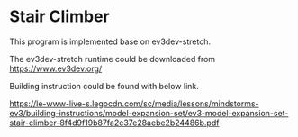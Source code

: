 # Stair Climber

This program is implemented base on ev3dev-stretch.

The ev3dev-stretch runtime could be downloaded from https://www.ev3dev.org/

Building instruction could be found with below link.

<https://le-www-live-s.legocdn.com/sc/media/lessons/mindstorms-ev3/building-instructions/model-expansion-set/ev3-model-expansion-set-stair-climber-8f4d9f19b87fa2e37e28aebe2b24486b.pdf>